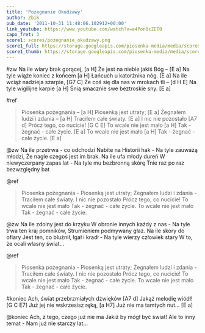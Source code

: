 ```yaml
---
title: 'Pożegnanie Okudżawy'
author: Zbik
pub_date: '2011-10-31 11:48:06.102912+00:00'
link_youtube: https://www.youtube.com/watch?v=a4Pon0cZET0
capo_fret: 3
score1: scores/pozegnanie_okudzawy.png
score1_full: https://storage.googleapis.com/piosenka-media/media/scores/pozegnanie_okudzawy.png
score1_thumb: https://storage.googleapis.com/piosenka-media/media/scores/pozegnanie_okudzawy.png.180x0_q85_upscale.jpg
---
```


#zw
Na ile wiary brak gorącej, [a H]
Że jest na niebie jakiś Bóg – [E a]
Na tyle wiąże koniec z końcem [a H]
Łańcuch u katorżnika nóg. [E a]
Na ile wciąż nadzieja szarpie, [G7 C]
Że coś się dla nas w mrokach tli – [d H E]
Na tyle wigilijne karpie [a H]
Śnią smacznie swe beztroskie sny. [E a]

#ref
>Piosenka pożegnania – [a H]
>Piosenką jest utraty; [E a]
>Żegnałem ludzi i zdania – [a H]
>Traciłem całe światy. [E a]
>I nic nie pozostało [A7 d]
>Prócz tego, co nucicie! [G C E]
>To wcale nie jest mało [a H]
>Tak - żegnać - całe życie. [E a]
>To wcale nie jest mało [a H]
>Tak - żegnać - całe życie. [E a]

@zw
Na ile przetrwa - co odchodzi
Nabite na Historii hak -
Na tyle zauważą młodzi,
Że nagle czegoś jest im brak.
Na ile ufa młody dureń
W niewyczerpany zapas lat -
Na tyle mu bezbronną skórę
Tnie raz po raz bezwzględny bat

@ref
>Piosenka pożegnania -
>Piosenką jest utraty;
>Żegnałem ludzi i zdania -
>Traciłem całe światy.
>I nic nie pozostało
>Prócz tego, co nucicie!
>To wcale nie jest mało
>Tak - żegnać - całe życie.
>To wcale nie jest mało
>Tak - żegnać - całe życie.

@zw
Na ile zdolny jest do krzyku
W obronie innych każdy z nas -
Na tyle trwa ten kraj pomników,
Strumieniem podmywany głaz.
Na ile skory do ofiary
Jest ten, co bluźnił, łgał i kradł -
Na tyle wierzy człowiek stary
W to, że ocali własny świat...

@ref
>Piosenka pożegnania -
>Piosenką jest utraty;
>Żegnałem ludzi i zdania -
>Traciłem całe światy.
>I nic nie pozostało
>Prócz tego, co nucicie!
>To wcale nie jest mało
>Tak - żegnać - całe życie.
>To wcale nie jest mało
>Tak - żegnać - całe życie.

#koniec
Ach, świat przebrzmiałych dźwięków [A7 d]
Jakąż melodię wiódł! [G C E7]
Już jej nie wskrzesisz ręką, [a H7]
Już nie ma tamtych nut... [E a]

@koniec
Ach, z tego, czego już nie ma
Jakiż by mógł być świat!
Ale to inny temat -
Nam już nie starczy lat...
